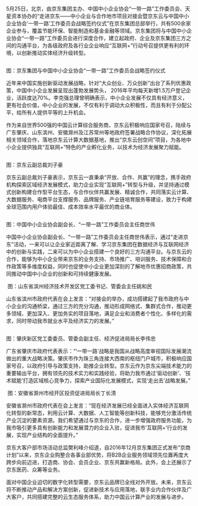 5月25日，北京，由京东集团主办、中国中小企业协会“一带一路”工作委员会、天星资本协办的“走进京东——中小企业与合作地市项目对接会暨京东云与中国中小企业协会’一带一路’工作委员会战略签约仪式”在京东集团总部举行，共有500余家企业参与，覆盖节能环保、智能制造和基金金融等领域。京东集团将与中国中小企业协会“一带一路”工作委员会进行深度合作，建立起政府、企业及京东集团三方之间的沟通平台，为各级政府及各行业企业响应“互联网+”行动号召提供更有利的环境，以创新推动实体经济升级转型。

![]()

图：京东集团与中国中小企业协会“一带一路”工作委员会战略签约仪式

近年来中国实施创新驱动发展战略，针对“大众创业、万众创新”出台了系列优惠政策，中国中小企业发展呈现出蓬勃发展势头， 2016年平均每天新增1.5万户登记企业，活跃度达70%。李克强总理曾明确表示，中小企业发展不仅具有经济意义，更有社会价值，中小企业的发展，不仅有利于调动大众积极性，而且有利于分配公平，给所有人提供平等的上升机会。

作为来自世界500强的中国云计算综合服务商，京东云积极响应国家号召，陆续与广东肇庆、山东滨州、安徽滁州及江苏常州等地政府签署战略合作协议，深化拓展相关领域合作，落地京东云计算大数据基地，推出“京东云创空间”项目，为各地中小企业提供独具“互联网+”特色的产业孵化业务，以技术为经济发展聚力赋能。

![]()

图：京东云副总裁刘子豪

京东云副总裁刘子豪表示，京东云一直秉承“开放、合作、共赢”的理念，携手政府机构探索区域经济发展模式，助力企业实现“互联网+”转型与升级，并坚持通过模式创新构建合作型平台生态，与合作伙伴共赢发展、精诚合作，共同落实云计算、大数据服务、电商平台支撑服务、品牌服务、产业链培育服务等建设，致力于构建全球范围内用户体验最佳、成本效率水平最优的商业体。

![]()

图：中国中小企业协会副会长、“一带一路”工作委员会主任商世伟

中国中小企业协会副会长、“一带一路”工作委员会主任商世伟表示，通过“走进京东”活动，一来可以让企业家近距离了解、学习京东集团在数据经济与互联网经济中的创新与实践，二来可以为中小企业搭建一个良好的三方沟通平台。与京东云的合作，能够为中小企业带来京东的业务支持、市场推广、培训服务、技术保障和合作政策等多维度权益，同时也促使中小企业更加深刻的了解地市优惠招商政策，共同推动中国中小企业的创新和可持续健康发展。

![]() 图：山东省滨州经济技术开发区党工委书记、管委会主任姚和民

山东省滨州市政府代表在会上发言：“对接会的举办，成功搭建起了我市政府与中小企业的沟通桥梁，通过三方的充分沟通，推动形成网络式、集群式合作，推动更多领域、更加深入、更加务实的项目落地，满足企业和消费者个性化、多样化的需求，同时带动我市就业水平及经济实力的发展。”

![]()

图：肇庆新区党工委委员、管委会副主任、经济促进局局长李伟忠

广东省肇庆市政府代表表示：“‘一带一路’战略是我国从战略高度审视国际发展潮流做出的重大战略决策。肇庆市作为珠三角连接大西南的枢纽门户城市，积极响应国家号召，以政府引导与政策支持，助推企业转型。京东云作为京东尖端技术能力的重要输出平台，拥有领先的技术实力和实践经验，将助力我市通过‘驱动创新’、‘技术赋能’打造区域核心竞争力，探索产业国际化发展模式，实现‘走出去’战略发展。”

![]() 图：安徽省滁州市经开区投资促进局局长丁长清

安徽省滁州市政府代表在会上发言：“现在经济发展已经全面进入实体经济互联网化转型的新常态，利用云计算、大数据、人工智能等创新科技，能够充分激活传统产业沉淀的要素资源。我们希望通过与京东的合作，进一步增强政府服务功能，为我市吸引更多具有创新能力和发展潜力的企业入驻，促进我市’互联网+’行业的发展，实现产业结构的全面提升。”

京东大客户部市场活动总监樊利峰介绍道，自2016年12月京东集团正式发布“京商计划”以来，京东企业购整合各事业部优势，将B2B企业服务领域领先位置再度大跨步向前迈进，打造商、协会、会员企业、京东共赢新格局。此外，会上还展示了京东医药、众筹等业务。

面对中国企业迫切的数字化转型需要，京东云品牌已全线对外开放。未来，京东云将不断推动产品和解决方案创新，促进新技术与应用落地，联手业内合作伙伴及广大客户，共同搭建完整的云生态服务体系，助力中国云计算产业的发展与进步。